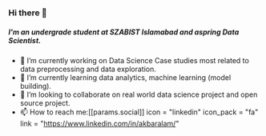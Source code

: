 ### Hi there 👋
##### I'm an undergrade student at SZABIST Islamabad and aspring Data Scientist.
- 🔭 I’m currently working on Data Science Case studies most related to data preprocessing and data exploration.
- 🌱 I’m currently learning data analytics, machine learning (model building).
- 👯 I’m looking to collaborate on real world data science project and open source project.
- 📫 How to reach me:[[params.social]]
    icon = "linkedin"
    icon_pack = "fa"
    link = "https://www.linkedin.com/in/akbaralam/"

